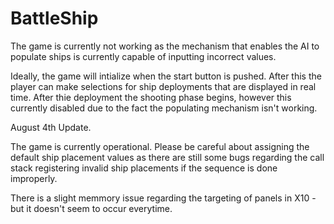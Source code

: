 # BattleShip

The game is currently not working as the mechanism that enables the AI to populate ships is currently capable of inputting incorrect values.


Ideally, the game will intialize when the start button is pushed. After this the player can make selections for ship deployments that are displayed in real time. After thie deployment the shooting phase begins, however this currently disabled due to the fact the populating mechanism isn't working.

August 4th Update.

The game is currently operational. Please be careful about assigning the default ship placement values as there are still some bugs regarding the call stack registering invalid ship placements if the sequence is done improperly. 

There is a slight memmory issue regarding the targeting of panels in X10 - but it doesn't seem to occur everytime.
